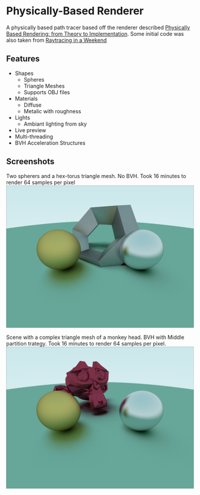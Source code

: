 # Physically-Based Renderer
A physically based path tracer based off the renderer described [Physically Based Rendering: from Theory to Implementation](https://pbr-book.org).  Some initial code was also taken from [Raytracing in a Weekend](https://www.realtimerendering.com/raytracing/Ray%20Tracing%20in%20a%20Weekend.pdf)

## Features
* Shapes
    - Spheres
    - Triangle Meshes
    - Supports OBJ files
* Materials
    - Diffuse
    - Metalic with roughness
* Lights
    - Ambiant lighting from sky
* Live preview
* Multi-threading
* BVH Acceleration Structures

## Screenshots
Two spherers and a hex-torus triangle mesh.  No BVH.  Took 16 minutes to render 64 samples per pixel
![Two spheres and a hex-torus](Screenshots/Two%20spheres,%20hex-torus,%20no%20BVH%2016%20min.png)

Scene with a complex triangle mesh of a monkey head.  BVH with Middle partition trategy.  Took 16 minutes to render 64 samples per pixel.
![Suzanne](Screenshots/Suzanne,%20Middle%20BVH,%2016%20min,%2064%20samples.png)


